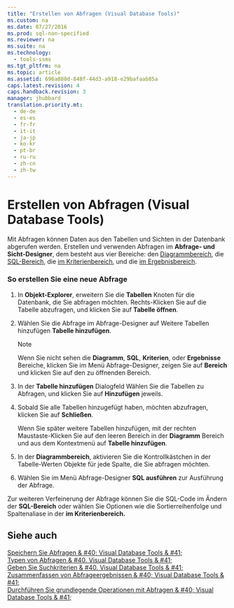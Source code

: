 ```yaml
---
title: "Erstellen von Abfragen (Visual Database Tools)"
ms.custom: na
ms.date: 07/27/2016
ms.prod: sql-non-specified
ms.reviewer: na
ms.suite: na
ms.technology: 
  - tools-ssms
ms.tgt_pltfrm: na
ms.topic: article
ms.assetid: 696a080d-848f-44d3-a918-e29bafaab85a
caps.latest.revision: 4
caps.handback.revision: 3
manager: jhubbard
translation.priority.mt: 
  - de-de
  - es-es
  - fr-fr
  - it-it
  - ja-jp
  - ko-kr
  - pt-br
  - ru-ru
  - zh-cn
  - zh-tw
---
```

# Erstellen von Abfragen (Visual Database Tools)
Mit Abfragen können Daten aus den Tabellen und Sichten in der Datenbank abgerufen werden. Erstellen und verwenden Abfragen im **Abfrage- und Sicht-Designer**, dem besteht aus vier Bereiche: den [Diagrammbereich](../content/Diagram-Pane--Visual-Database-Tools-.md), die [SQL-Bereich](../content/SQL-Pane--Visual-Database-Tools-.md), die [im Kriterienbereich](../content/Criteria-Pane--Visual-Database-Tools-.md), und die [im Ergebnisbereich](../content/Results-Pane--Visual-Database-Tools-.md).  
  
### So erstellen Sie eine neue Abfrage  
  
1.  In **Objekt-Explorer**, erweitern Sie die **Tabellen** Knoten für die Datenbank, die Sie abfragen möchten. Rechts\-Klicken Sie auf die Tabelle abzufragen, und klicken Sie auf **Tabelle öffnen**.  
  
2.  Wählen Sie die Abfrage im Abfrage-Designer auf Weitere Tabellen hinzufügen **Tabelle hinzufügen**.  
  
    > [!NOTE]  
    > Wenn Sie nicht sehen die **Diagramm**, **SQL**, **Kriterien**, oder **Ergebnisse** Bereiche, klicken Sie im Menü Abfrage-Designer, zeigen Sie auf **Bereich** und klicken Sie auf den zu öffnenden Bereich.  
  
3.  In der **Tabelle hinzufügen** Dialogfeld Wählen Sie die Tabellen zu Abfragen, und klicken Sie auf **Hinzufügen** jeweils.  
  
4.  Sobald Sie alle Tabellen hinzugefügt haben, möchten abzufragen, klicken Sie auf **Schließen**.  
  
    Wenn Sie später weitere Tabellen hinzufügen, mit der rechten Maustaste\-Klicken Sie auf den leeren Bereich in der **Diagramm** Bereich und aus dem Kontextmenü auf **Tabelle hinzufügen**.  
  
5.  In der **Diagrammbereich**, aktivieren Sie die Kontrollkästchen in der Tabelle\-Werten Objekte für jede Spalte, die Sie abfragen möchten.  
  
6.  Wählen Sie im Menü Abfrage-Designer **SQL ausführen** zur Ausführung der Abfrage.  
  
Zur weiteren Verfeinerung der Abfrage können Sie die SQL-Code im Ändern der **SQL-Bereich** oder wählen Sie Optionen wie die Sortierreihenfolge und Spaltenaliase in der **im Kriterienbereich.**  
  
## Siehe auch  
[Speichern Sie Abfragen & #40; Visual Database Tools & #41;](../content/Save-Queries--Visual-Database-Tools-.md)  
[Typen von Abfragen & #40. Visual Database Tools & #41;](../content/Types-of-Queries--Visual-Database-Tools-.md)  
[Geben Sie Suchkriterien & #40. Visual Database Tools & #41;](../content/Specify-Search-Criteria--Visual-Database-Tools-.md)  
[Zusammenfassen von Abfrageergebnissen & #40; Visual Database Tools & #41;](../content/Summarize-Query-Results--Visual-Database-Tools-.md)  
[Durchführen Sie grundlegende Operationen mit Abfragen & #40; Visual Database Tools & #41;](../content/Perform-Basic-Operations-with-Queries--Visual-Database-Tools-.md)  
  
